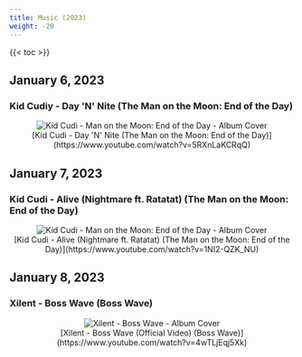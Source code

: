```yaml
---
title: Music (2023)
weight: -20
---
```


<!--more-->

{{< toc >}}

## January 6, 2023
### Kid Cudiy - Day 'N' Nite (The Man on the Moon: End of the Day)

<div style="text-align: center;">

<img class="special-img-class" src="/images/kid-cudi-man-on-the-moon-album-cover.jpeg" alt="Kid Cudi - Man on the Moon: End of the Day - Album Cover"/>
<br />
[Kid Cudi - Day 'N' Nite (The Man on the Moon: End of the Day)](https://www.youtube.com/watch?v=5RXnLaKCRqQ)
</div>


## January 7, 2023
### Kid Cudi - Alive (Nightmare ft. Ratatat) (The Man on the Moon: End of the Day)

<div style="text-align: center;">

<img class="special-img-class" src="/images/kid-cudi-man-on-the-moon-album-cover.jpeg" alt="Kid Cudi - Man on the Moon: End of the Day - Album Cover"/>
<br />
[Kid Cudi - Alive (Nightmare ft. Ratatat) (The Man on the Moon: End of the Day)](https://www.youtube.com/watch?v=1NI2-QZK_NU)
</div>


## January 8, 2023
### Xilent - Boss Wave (Boss Wave)

<div style="text-align: center;">

<img class="special-img-class" src="/images/xilent_boss_wave.jpeg" alt="Xilent - Boss Wave - Album Cover"/>
<br />
[Xilent - Boss Wave (Official Video) (Boss Wave)](https://www.youtube.com/watch?v=4wTLjEqj5Xk)
</div>
